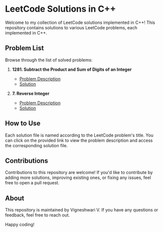 # LeetCode Solutions in C++

Welcome to my collection of LeetCode solutions implemented in C++! This repository contains solutions to various LeetCode problems, each implemented in C++.

## Problem List

Browse through the list of solved problems:

1. **1281. Subtract the Product and Sum of Digits of an Integer**
   - [Problem Description](https://leetcode.com/problems/subtract-the-product-and-sum-of-digits-of-an-integer/description/)
   - [Solution](./Subtract%20the%20Product%20and%20Sum%20of%20Digits%20of%20an%20Integer.cpp)

2. **7. Reverse Integer**
   - [Problem Description](https://leetcode.com/problems/reverse-integer/description/?source=submission-ac)
   - [Solution](./Reverse%20Integer.cpp)

## How to Use

Each solution file is named according to the LeetCode problem's title. You can click on the provided link to view the problem description and access the corresponding solution file.

## Contributions

Contributions to this repository are welcome! If you'd like to contribute by adding more solutions, improving existing ones, or fixing any issues, feel free to open a pull request.

## About

This repository is maintained by Vigneshwari V. If you have any questions or feedback, feel free to reach out.

Happy coding!

